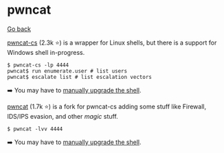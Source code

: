 # pwncat

[Go back](../index.md#remote-shell-)

<div class="row row-cols-lg-2"><div>

[pwncat-cs](https://github.com/calebstewart/pwncat) (2.3k ⭐) is a wrapper for Linux shells, but there is a support for Windows shell in-progress.

```shell!
$ pwncat-cs -lp 4444
pwncat$ run enumerate.user # list users
pwncat$ escalate list # list escalation vectors
```

➡️ You may have to [manually upgrade the shell](manual.md).
</div><div>

[pwncat](https://github.com/cytopia/pwncat) (1.7k ⭐) is a fork for pwncat-cs adding some stuff like Firewall, IDS/IPS evasion, and other *magic* stuff.

```shell!
$ pwncat -lvv 4444
```

➡️ You may have to [manually upgrade the shell](manual.md).
</div></div>
